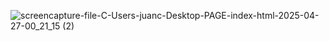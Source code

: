 ![screencapture-file-C-Users-juanc-Desktop-PAGE-index-html-2025-04-27-00_21_15 (2)](https://github.com/user-attachments/assets/28cfbb49-e762-4ba9-8e91-f0a3804a25ba)
